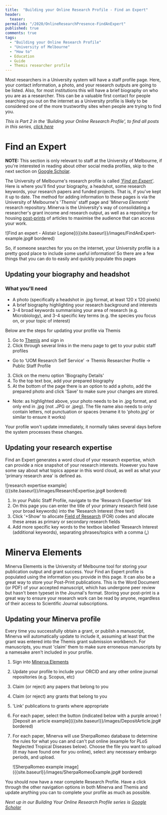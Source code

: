 ```yaml
---
title:  "Building your Online Research Profile - Find an Expert"
header:
  teaser:
permalink: "/2020/OnlineResearchPresence-FindAnExpert"
published: true
comments: true
tags:
  - "Building your Online Research Profile"
  - "University of Melbourne"
  - "How to"
  - Education
  - Guide
  - Themis researcher profile
---
```


Most researchers in a University system will have a staff profile page. Here, your contact information, a photo, and your research outputs are going to be listed. Also, for most institutions this will have a brief biography on who you are as a researcher. This can be a valuable first contact for people searching you out on the internet as a University profile is likely to be considered one of the more trustworthy sites when people are trying to find you.



_This is Part 2 in the 'Building your Online Research Profile', to find all posts in this series, [click here]({{site.baseurl}}/tags/#building-your-online-research-profile)_

# Find an Expert
__NOTE:__ This section is only relevant to staff at the University of Melbourne, if you're interested in reading about other social media profiles, skip to the next section on [Google Scholar](#google-scholar).

The University of Melbourne's research profile is called _['Find an Expert'](https://findanexpert.unimelb.edu.au/)_. Here is where you'll find your biography, a headshot, some research keywords, your research papers and funded projects. That is, if you've kept it up to date. The method for adding information to these pages is via the University of Melbourne's '_Themis_' staff page and '_Minerva Elements_' research repository. Minerva is the University's way of consolidating a researcher's grant income and research output, as well as a repository for housing [post-prints](https://en.wikipedia.org/wiki/Postprint) of articles to maximise the audience that can access your work.

![Find an expert - Alistair Legione]({{site.baseurl}}/images/FindAnExpert-example.jpg# bordered)


So, if someone searches for you on the internet, your University profile is a pretty good place to include some useful information! So there are a few things that you can do to easily and quickly populate this pages

## Updating your biography and headshot
### What you'll need
+ A photo (specifically a headshot in .jpg format, at least 120 x 120 pixels)
+ A brief biography highlighting your research background and interests
+ 3-4 broad keywords summarising your area of research (e.g. Microbiology), and 3-4 specific key terms (e.g. the species you focus on, or your topic of interest)


Below are the steps for updating your profile via Themis

1. Go to [Themis](https://thmprod.themis.unimelb.edu.au/) and sign in
2. Click through several links in the menu page to get to your pubic staff profiles
  - Go to ‘UOM Research Self Service’ -> Themis Researcher Profile -> Public Staff Profile
3. Click on the menu option 'Biography Details'
4. To the top text box, add your prepared biography
5. At the bottom of the page there is an option to add a photo, add the prepared photo and click 'Save' to make sure your changes are stored.
  - Note: as highlighted above, your photo needs to be in .jpg format, and only end in .jpg (not .JPG or .jpeg). The file name also needs to only contain letters, not punctuation or spaces (rename it to 'photo.jpg' or similar to ensure it works)

Your profile won't update immediately, it normally takes several days before the system processes these changes.

## Updating your research expertise
Find an Expert generates a word cloud of your research expertise, which can provide a nice snapshot of your research interests. However you have some say about what topics appear in this word cloud, as well as what your 'primary research area' is defined as.

![research expertise example]({{site.baseurl}}/images/ResearchExpertise.jpg# bordered)

1. In your Public Staff Profile, navigate to the 'Research Expertise' link
2. On this page you can enter the title of your primary research field (use your broad keywords) into the 'Research Interest (free text)
3. Click '+Show' to allocate [Field of Research](https://staff.unimelb.edu.au/research/research-systems/reporting/for) (FOR) codes and allocate these areas as primary or secondary research fields
4. Add more specific key words to the textbox labelled 'Research Interest (additional keywords), separating phrases/topics with a comma (**,**)

# Minerva Elements
Minerva Elements is the University of Melbourne tool for storing your publication output and grant success. Your Find an Expert profile is populated using the information you provide in this page. It can also be a great way to store your Post-Print publications. This is the Word Document (or PDF) of your accepted manuscript, which has undergone peer review but hasn't been typeset in the Journal's format. Storing your post-print is a great way to ensure your research work can be read by anyone, regardless of their access to Scientific Journal subscriptions.

## Updating your Minerva profile
Every time you successfully obtain a grant, or publish a manuscript, Minerva will automatically update to include it, assuming at least that the grant was entered into the Themis grant submission workbench. For manuscripts, you must 'claim' them to make sure erroneous manuscripts by a namesake aren't included in your profile.

1. Sign into [Minerva Elements](https://minerva-elements.unimelb.edu.au/)
2. Update your profile to include your ORCID and any other online journal repositories (e.g. Scopus, etc)
3. Claim (or reject) any papers that belong to you
4. Claim (or reject) any grants that belong to you
5. 'Link' publications to grants where appropriate
6. For each paper, select the button (indicated below with a purple arrow)
    ![Deposit an article example]({{site.baseurl}}/images/DepositArticle.jpg# bordered)
7. For each paper, Minerva will use SherpaRomeo database to determine the rules for what you can and can't put online (example for PLoS Neglected Tropical Diseases below). Choose the file you want to upload (it may have found one for you online), select any necessary embargo periods, and upload.

    ![SherpaRomeo example image]({{site.baseurl}}/images/SherpaRomeoExample.jpg# bordered)


You should now have a near complete Research Profile. Have a click through the other navigation options in both Minerva and Themis and update anything you can to complete your profile as much as possible.

_Next up in our Building Your Online Research Profile series is [Google Scholar]({{site.baseurl}}/2020/OnlineResearchPresence-GoogleScholar)_
